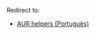 Redirect to:

*   [AUR helpers (Português)](/index.php/AUR_helpers_(Portugu%C3%AAs) "AUR helpers (Português)")